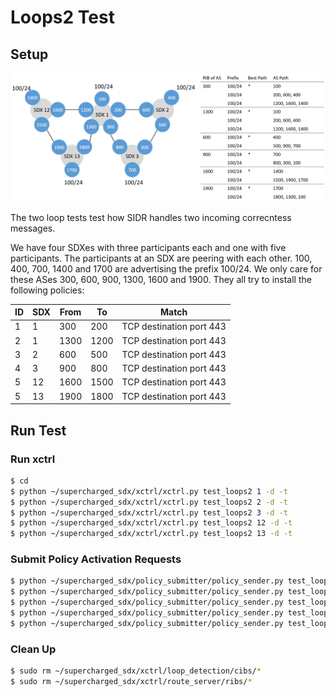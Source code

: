 # Loops2 Test

## Setup
![Loops2 Setup](setup.PNG)

The two loop tests test how SIDR handles two incoming correcntess messages.

We have four SDXes with three participants each and one with five participants. The participants at an SDX are peering with each other. 100, 400, 700, 1400 and 1700 are advertising the prefix 100/24. We only care for these ASes 300, 600, 900, 1300, 1600 and 1900. They all try to install the following policies:

| ID | SDX | From | To  | Match                    |
|----|-----|------|-----|--------------------------|
| 1  | 1   | 300  | 200 | TCP destination port 443 |
| 2  | 1   | 1300  | 1200 | TCP destination port 443 |
| 3  | 2   | 600  | 500 | TCP destination port 443 |
| 4  | 3   | 900  | 800 | TCP destination port 443 |
| 5  | 12  | 1600  | 1500 | TCP destination port 443 |
| 5  | 13   | 1900  | 1800 | TCP destination port 443 |


## Run Test

### Run xctrl

```bash
$ cd 
$ python ~/supercharged_sdx/xctrl/xctrl.py test_loops2 1 -d -t
$ python ~/supercharged_sdx/xctrl/xctrl.py test_loops2 2 -d -t
$ python ~/supercharged_sdx/xctrl/xctrl.py test_loops2 3 -d -t
$ python ~/supercharged_sdx/xctrl/xctrl.py test_loops2 12 -d -t
$ python ~/supercharged_sdx/xctrl/xctrl.py test_loops2 13 -d -t
```

### Submit Policy Activation Requests

```bash
$ python ~/supercharged_sdx/policy_submitter/policy_sender.py test_loops2 1
$ python ~/supercharged_sdx/policy_submitter/policy_sender.py test_loops2 2
$ python ~/supercharged_sdx/policy_submitter/policy_sender.py test_loops2 3
$ python ~/supercharged_sdx/policy_submitter/policy_sender.py test_loops2 12
$ python ~/supercharged_sdx/policy_submitter/policy_sender.py test_loops2 13
```

### Clean Up

```bash
$ sudo rm ~/supercharged_sdx/xctrl/loop_detection/cibs/*
$ sudo rm ~/supercharged_sdx/xctrl/route_server/ribs/*
```
